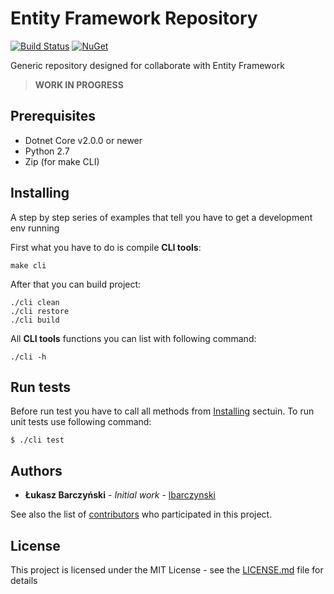 # Entity Framework Repository
[![Build Status](https://travis-ci.org/lbarczynski/entity-framework-repository.svg?branch=develop)](https://travis-ci.org/lbarczynski/entity-framework-repository) [![NuGet](https://img.shields.io/nuget/v/BAPPS.Repository.EntityFramework.Core.svg)](https://www.nuget.org/packages/BAPPS.Repository.EntityFramework.Core/)

Generic repository designed for collaborate with Entity Framework

> **WORK IN PROGRESS**

## Prerequisites

- Dotnet Core v2.0.0 or newer
- Python 2.7
- Zip (for make CLI)

## Installing

A step by step series of examples that tell you have to get a development env running

First what you have to do is compile **CLI tools**:

```
make cli
```

After that you can build project:

```
./cli clean
./cli restore
./cli build
```

All **CLI tools** functions you can list with following command:

```
./cli -h
```

## Run tests

Before run test you have to call all methods from [Installing](##installing) sectuin. To run unit tests use following command:

```
$ ./cli test
```

## Authors

* **Łukasz Barczyński** - *Initial work* - [lbarczynski](https://github.com/lbarczynski)

See also the list of [contributors](https://github.com/lbarczynski/entity-framework-repository/graphs/contributors) who participated in this project.

## License

This project is licensed under the MIT License - see the [LICENSE.md](LICENSE.md) file for details